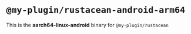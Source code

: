# `@my-plugin/rustacean-android-arm64`

This is the **aarch64-linux-android** binary for `@my-plugin/rustacean`

